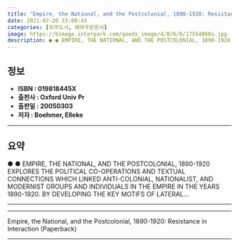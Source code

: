 ```yaml
---
title: "Empire, the National, and the Postcolonial, 1890-1920: Resistance in Interaction (Paperback)"
date: 2021-07-20 15:09:43
categories: [외국도서, 해외주문원서]
image: https://bimage.interpark.com/goods_image/4/8/6/8/17554868s.jpg
description: ● ● EMPIRE, THE NATIONAL, AND THE POSTCOLONIAL, 1890-1920 EXPLORES THE POLITICAL CO-OPERATIONS AND TEXTUAL CONNECTIONS WHICH LINKED ANTI-COLONIAL, NATIONALIST
---
```


## **정보**

- **ISBN : 019818445X**
- **출판사 : Oxford Univ Pr**
- **출판일 : 20050303**
- **저자 : Boehmer, Elleke**

------



## **요약**

●  ●  EMPIRE, THE NATIONAL, AND THE POSTCOLONIAL, 1890-1920 EXPLORES THE POLITICAL CO-OPERATIONS AND TEXTUAL CONNECTIONS WHICH LINKED ANTI-COLONIAL, NATIONALIST, AND MODERNIST GROUPS AND INDIVIDUALS IN THE EMPIRE IN THE YEARS 1890-1920. BY DEVELOPING THE KEY MOTIFS OF LATERAL... 

------



------


Empire, the National, and the Postcolonial, 1890-1920: Resistance in Interaction (Paperback) 

------


